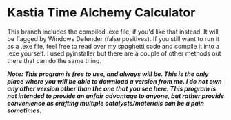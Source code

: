 # Kastia Time Alchemy Calculator

This branch includes the compiled .exe file, if you'd like that instead. It will be flagged by Windows Defender (false positives). If you still want to run it as a .exe file, feel free to read over my spaghetti code and compile it into a .exe yourself. I used pyinstaller but there are a couple of other methods out there that can do the same thing.

***Note: This program is free to use, and always will be. This is the only place where you will be able to download a version from me. I do not own any other version other than the one that you see here. This program is not intended to provide an unfair advantage to anyone, but rather provide convenience as crafting multiple catalysts/materials can be a pain sometimes.***

